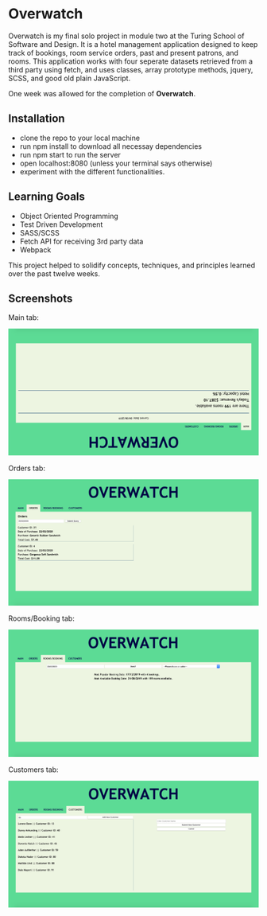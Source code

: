 # Overwatch

Overwatch is my final solo project in module two at the Turing School of Software and Design.  It is a hotel management application designed to keep track of bookings, room service orders, past and present patrons, and rooms.  This application works with four seperate datasets retrieved from a third party using fetch, and uses classes, array prototype methods, jquery, SCSS, and good old plain JavaScript.

One week was allowed for the completion of **Overwatch**.

## Installation

 - clone the repo to your local machine
 - run npm install to download all necessay dependencies
 - run npm start to run the server
 - open localhost:8080 (unless your terminal says otherwise)
 - experiment with the different functionalities.
 
 ## Learning Goals
 - Object Oriented Programming
 - Test Driven Development
 - SASS/SCSS
 - Fetch API for receiving 3rd party data
 - Webpack

 This project helped to solidify concepts, techniques, and principles learned over the past twelve weeks.

 ## Screenshots
 
 Main tab:
 
 ![Overwatch main tab](https://github.com/David5280/overlook/blob/master/src/images/Main.png)

 Orders tab:
 
 ![Overwatch orders tab](https://github.com/David5280/overlook/blob/master/src/images/Orders.png)

 Rooms/Booking tab:
 
 ![Overwatch room/bookings tab](https://github.com/David5280/overlook/blob/master/src/images/Rooms:booking.png)

 Customers tab:
 
 ![Overwatch customers tab](https://github.com/David5280/overlook/blob/master/src/images/Customers.png)

